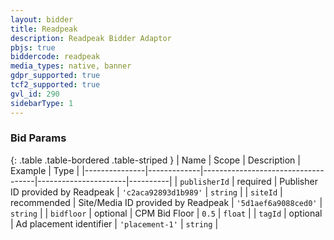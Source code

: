 ```yaml
---
layout: bidder
title: Readpeak
description: Readpeak Bidder Adaptor
pbjs: true
biddercode: readpeak
media_types: native, banner
gdpr_supported: true
tcf2_supported: true
gvl_id: 290
sidebarType: 1
---
```


### Bid Params

{: .table .table-bordered .table-striped }
| Name          | Scope       | Description                        | Example              | Type     |
|---------------|-------------|------------------------------------|----------------------|----------|
| `publisherId` | required    | Publisher ID provided by Readpeak  | `'c2aca92893d1b989'` | `string` |
| `siteId`      | recommended | Site/Media ID provided by Readpeak | `'5d1aef6a9088ced0'` | `string` |
| `bidfloor`    | optional    | CPM Bid Floor                      | `0.5`                | `float`  |
| `tagId`       | optional    | Ad placement identifier            | `'placement-1'`      | `string` |
